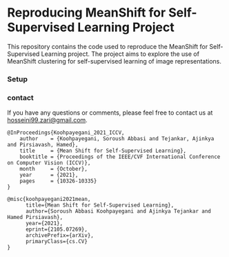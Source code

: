 
# Reproducing MeanShift for Self-Supervised Learning Project

This repository contains the code used to reproduce the MeanShift for Self-Supervised Learning project. The project aims to explore the use of MeanShift clustering for self-supervised learning of image representations.

### Setup

### contact
If you have any questions or comments, please feel free to contact us at hosseini99.zari@gmail.com.

```
@InProceedings{Koohpayegani_2021_ICCV,
    author    = {Koohpayegani, Soroush Abbasi and Tejankar, Ajinkya and Pirsiavash, Hamed},
    title     = {Mean Shift for Self-Supervised Learning},
    booktitle = {Proceedings of the IEEE/CVF International Conference on Computer Vision (ICCV)},
    month     = {October},
    year      = {2021},
    pages     = {10326-10335}
}

@misc{koohpayegani2021mean,
      title={Mean Shift for Self-Supervised Learning}, 
      author={Soroush Abbasi Koohpayegani and Ajinkya Tejankar and Hamed Pirsiavash},
      year={2021},
      eprint={2105.07269},
      archivePrefix={arXiv},
      primaryClass={cs.CV}
}
```

